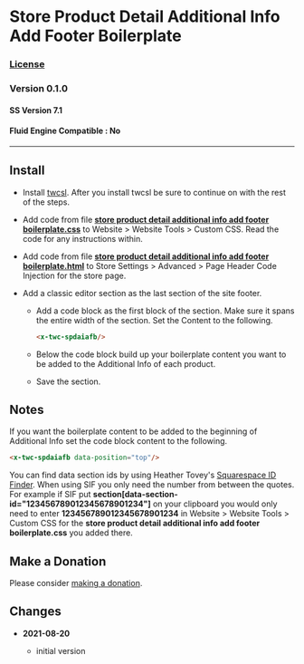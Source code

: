 # Store Product Detail Additional Info Add Footer Boilerplate

### [License][99]

### Version 0.1.0

#### SS Version 7.1

#### Fluid Engine Compatible : No

---

## Install

* Install [twcsl][1]. After you install twcsl be sure to continue on with the
  rest of the steps.
  
* Add code from file **[store product detail additional info add footer
  boilerplate.css][2]** to Website > Website Tools > Custom CSS. Read the code
  for any instructions within.
  
* Add code from file **[store product detail additional info add footer
  boilerplate.html][3]** to Store Settings > Advanced > Page Header Code
  Injection for the store page.
  
* Add a classic editor section as the last section of the site footer.

  * Add a code block as the first block of the section. Make sure it spans the
    entire width of the section. Set the Content to the following.
    
    ```html
    <x-twc-spdaiafb/>
    ```
    
  * Below the code block build up your boilerplate content you want to be added
    to the Additional Info of each product.
    
  * Save the section.

## Notes

If you want the boilerplate content to be added to the beginning of Additional
Info set the code block content to the following.

```html
<x-twc-spdaiafb data-position="top"/>
```
      
You can find data section ids by using Heather Tovey's [Squarespace ID
Finder][4]. When using SIF you only need the number from between the quotes. For
example if SIF put **section[data-section-id="123456789012345678901234"]** on
your clipboard you would only need to enter **123456789012345678901234** in
Website > Website Tools > Custom CSS for the **store product detail additional
info add footer boilerplate.css** you added there.

## Make a Donation

Please consider [making a donation][5].

## Changes

<!-- * **2022-08-14**

  * fix some spacing issues
  * bumped version to 0.2.0
  -->
* **2021-08-20**

  * initial version

[1]: https://github.com/tomsWebConsulting/twcsl#install-options
[2]: store%20product%20detail%20additional%20info%20add%20footer%20boilerplate.css#L1
[3]: store%20product%20detail%20additional%20info%20add%20footer%20boilerplate.html#L1
[4]: https://www.heathertovey.com/squarespace-id-finder/
[5]: https://github.com/tomsWebConsulting/twcsl#make-a-donation
[99]: https://github.com/tomsWebConsulting/twcsl/blob/main/LICENSE.txt#L1
